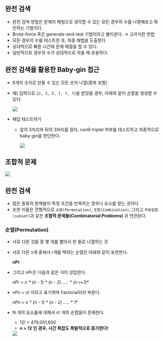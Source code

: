 ## 완전 검색

- 완전 검색 방법은 문제의 해법으로 생각할 수 있는 모든 경우의 수를 나열해보고 확인하는 기법이다.
- Brute-force 혹은 generate-and-test 기법이라고 불리운다. → 고지식한 방법
- 모든 경우의 수를 테스트한 후, 최종 해법을 도출한다.
- 상대적으로 빠른 시간에 문제 해결을 할 수 있다.
- 일반적으로 경우의 수가 상대적으로 작을 때 유용하다.

## 완전 검색을 활용한 Baby-gin 접근

- 6개의 숫자로 만들 수 있는 모든 숫자 나열(중복 포함)
- 예) 입력으로 `{2, 3, 5, 7, 7, 7}`을 받았을 경우, 아래와 같이 순열을 생성할 수 있다.
    
    <img src="https://file.notion.so/f/s/0510e504-2534-4b77-a771-b6a5769a5154/Untitled.png?id=a82440d5-cff7-40b9-874f-51f7e941b92f&table=block&spaceId=e115423d-0a97-4b37-9fff-0ad5ef1d11e7&expirationTimestamp=1693836000000&signature=08hX6MMts8fy65xF4fbV_ZlhbduP9BI05tNENwH1j08&downloadName=Untitled.png"/>
    
- 해답 테스트하기
    - 앞의 3자리와 뒤의 3자리를 잘라, run와 triplet 여부를 테스트하고 최종적으로 baby-gin을 판단한다.
        
        <img src="https://file.notion.so/f/s/1c01d5d3-1dd6-4d9d-8dda-3091e760896e/Untitled.png?id=131e1ebf-9c9d-49d8-86b8-742e17bb8c34&table=block&spaceId=e115423d-0a97-4b37-9fff-0ad5ef1d11e7&expirationTimestamp=1693836000000&signature=-bTecsRo6VqwwF6lKe8830IvGSlHrvzvff405wZdFZ0&downloadName=Untitled.png"/>
        

## 조합적 문제

<img src="https://file.notion.so/f/s/0d35ee0e-e1a6-44c4-aec9-32da4e00f221/Untitled.png?id=d278a7f4-5345-4b74-a114-f3ad46994a26&table=block&spaceId=e115423d-0a97-4b37-9fff-0ad5ef1d11e7&expirationTimestamp=1693836000000&signature=n9NLgn9VsExpfbBdlCzqEe497oOuYcaNlhtM1AkoIQQ&downloadName=Untitled.png"/>

## 완전 검색

- 많은 종류의 문제들이 특정 조건을 만족하는 경우나 요소를 찾는 것이다.
- 또한 이들은 전형적으로 `순열(Permutation)`, `조합(Combination)`, 그리고 `부분집합(subset)`과 같은 **조합적 문제들(Combinatorial Problems)** 과 연관된다.

### 순열(Permutation)

- 서로 다른 것들 중 몇 개를 뽑아서 한 줄로 나열하는 것
- 서로 다른 n개 중에서 r개를 택하는 순열은 아래와 같이 표현한다.
    
    **nPr**
    
- 그리고 nPr은 다음과 같은 식이 성립한다.
    
    **nPr = n * (n - 1) * (n - 2)* ….. * (n-r+1)**
    
- nPn = n! 이라고 표기하며 Factorial이라 부른다.
    
    **nPn = n * (n - 1) * (n - 2)* ….. * 1**
    
- N 개의 요소들에 대해서 n! 개의 순열들이 존재한다.
    - 12! = 479,001,600
    - **n > 12 인 경우, 시간 복잡도 폭발적으로 증가한다!**
    
    <img src="https://file.notion.so/f/s/f4801e77-7af8-4381-979d-f81cb6a3ddda/Untitled.png?id=574a6043-bd00-441a-a4a9-1423c0d5bda4&table=block&spaceId=e115423d-0a97-4b37-9fff-0ad5ef1d11e7&expirationTimestamp=1693836000000&signature=OwS1KIypssUUWJun63GAdH9NUKeTrSDAg010JwbEhuM&downloadName=Untitled.png"/>
    